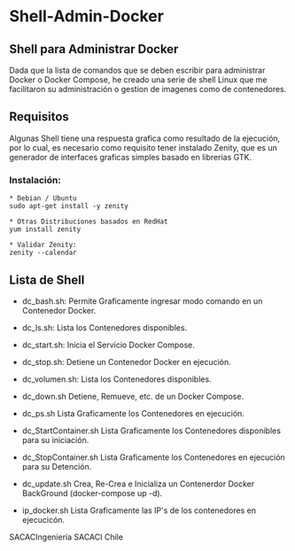 # Shell-Admin-Docker

## Shell para Administrar Docker

  Dada que la lista de comandos que se deben escribir para administrar Docker o Docker Compose, 
he creado una serie de shell Linux que me facilitaron su administración o gestion de imagenes 
como de contenedores.

## Requisitos
  Algunas Shell tiene una respuesta grafica como resultado de la ejecución, por lo cual, es necesario
como requisito tener instalado Zenity, que es un generador de interfaces  graficas simples basado en 
librerias GTK.

###  Instalación:
```
* Debian / Ubuntu
sudo apt-get install -y zenity

* Otras Distribuciones basados en RedHat
yum install zenity

```
```
* Validar Zenity:
zenity --calendar
```

## Lista de Shell

* dc_bash.sh:
	Permite Graficamente ingresar modo comando en un Contenedor Docker.

* dc_ls.sh:
	Lista los Contenedores disponibles.

* dc_start.sh:
	Inicia el Servicio Docker Compose.

* dc_stop.sh:
	Detiene un Contenedor Docker en ejecución.

* dc_volumen.sh:
	Lista los Contenedores disponibles.

* dc_down.sh
	Detiene, Remueve, etc. de un Docker Compose.

* dc_ps.sh
	Lista Graficamente los Contenedores en ejecución.

* dc_StartContainer.sh
	Lista Graficamente los Contenedores disponibles para su iniciación.

* dc_StopContainer.sh
	Lista Graficamente los Contenedores en ejecución para su Detención.

* dc_update.sh 
	Crea, Re-Crea e Inicializa un Contenerdor Docker BackGround (docker-compose up -d).

* ip_docker.sh
	Lista Graficamente las IP's de los contenedores en ejecucicón.


SACACIngeniería
SACACI Chile


